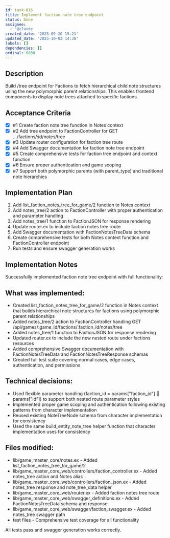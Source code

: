 ```yaml
---
id: task-016
title: Implement faction note tree endpoint
status: Done
assignee:
  - '@claude'
created_date: '2025-09-20 15:21'
updated_date: '2025-10-02 14:38'
labels: []
dependencies: []
ordinal: 6000
---
```


## Description

<!-- SECTION:DESCRIPTION:BEGIN -->
Build /tree endpoint for Factions to fetch hierarchical child note structures using the new polymorphic parent relationships. This enables frontend components to display note trees attached to specific factions.
<!-- SECTION:DESCRIPTION:END -->

## Acceptance Criteria
<!-- AC:BEGIN -->
- [x] #1 Create faction note tree function in Notes context
- [x] #2 Add tree endpoint to FactionController for GET .../factions/:id/notes/tree
- [x] #3 Update router configuration for faction tree route
- [x] #4 Add Swagger documentation for faction note tree endpoint
- [x] #5 Create comprehensive tests for faction tree endpoint and context function
- [x] #6 Ensure proper authentication and game scoping
- [x] #7 Support both polymorphic parents (with parent_type) and traditional note hierarchies
<!-- AC:END -->

## Implementation Plan

<!-- SECTION:PLAN:BEGIN -->
1. Add list_faction_notes_tree_for_game/2 function to Notes context
2. Add notes_tree/2 action to FactionController with proper authentication and parameter handling
3. Add notes_tree/1 function to FactionJSON for response rendering
4. Update router.ex to include faction notes tree route
5. Add Swagger documentation with FactionNotesTreeData schema
6. Create comprehensive tests for both Notes context function and FactionController endpoint
7. Run tests and ensure swagger generation works
<!-- SECTION:PLAN:END -->

## Implementation Notes

<!-- SECTION:NOTES:BEGIN -->
Successfully implemented faction note tree endpoint with full functionality:

## What was implemented:
- Created list_faction_notes_tree_for_game/2 function in Notes context that builds hierarchical note structures for factions using polymorphic parent relationships
- Added notes_tree/2 action to FactionController handling GET /api/games/:game_id/factions/:faction_id/notes/tree
- Added notes_tree/1 function to FactionJSON for response rendering
- Updated router.ex to include the new nested route under factions resources
- Added comprehensive Swagger documentation with FactionNotesTreeData and FactionNotesTreeResponse schemas
- Created full test suite covering normal cases, edge cases, authentication, and permissions

## Technical decisions:
- Used flexible parameter handling (faction_id = params["faction_id"] || params["id"]) to support both nested route parameter styles
- Implemented proper game scoping and authentication following existing patterns from character implementation
- Reused existing NoteTreeNode schema from character implementation for consistency
- Used the same build_entity_note_tree helper function that character implementation uses for consistency

## Files modified:
- lib/game_master_core/notes.ex - Added list_faction_notes_tree_for_game/2
- lib/game_master_core_web/controllers/faction_controller.ex - Added notes_tree action and Notes alias
- lib/game_master_core_web/controllers/faction_json.ex - Added notes_tree response and note_tree_data helper
- lib/game_master_core_web/router.ex - Added faction notes tree route
- lib/game_master_core_web/swagger_definitions.ex - Added FactionNotesTreeData schema and response
- lib/game_master_core_web/swagger/faction_swagger.ex - Added notes_tree swagger path
- test files - Comprehensive test coverage for all functionality

All tests pass and swagger generation works correctly.
<!-- SECTION:NOTES:END -->

